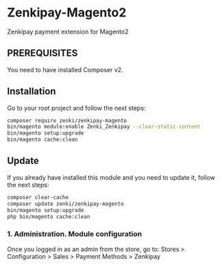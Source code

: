 # Zenkipay-Magento2

Zenkipay payment extension for Magento2

## PREREQUISITES

You need to have installed Composer v2.

## Installation

Go to your root project and follow the next steps:

```bash
composer require zenki/zenkipay-magento
bin/magento module:enable Zenki_Zenkipay --clear-static-content
bin/magento setup:upgrade
bin/magento cache:clean
```

## Update

If you already have installed this module and you need to update it, follow the next steps:

```bash
composer clear-cache
composer update zenki/zenkipay-magento
bin/magento setup:upgrade
php bin/magento cache:clean
```

### 1. Administration. Module configuration

Once you logged in as an admin from the store, go to: Stores > Configuration > Sales > Payment Methods > Zenkipay
